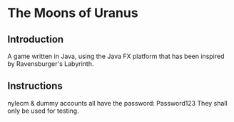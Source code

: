 # The Moons of Uranus

## Introduction

A game written in Java, using the Java FX platform that has been inspired by 
Ravensburger's Labyrinth.

## Instructions

nylecm & dummy accounts all have the password: Password123
They shall only be used for testing.